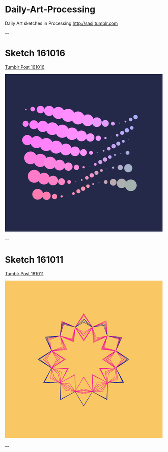 # Daily-Art-Processing
Daily Art sketches in Processing
http://sasj.tumblr.com

--
# Sketch 161016

[Tumblr Post 161016](http://sasj.tumblr.com/post/151904585155/geometric-animations-161016)

![image](sketch_161016/161016.gif "161016")

--

# Sketch 161011

[Tumblr Post 161011](http://sasj.tumblr.com/post/151673201745/geometric-animations-161011)

![image](sketch_161011/161011.gif "161011")

--

